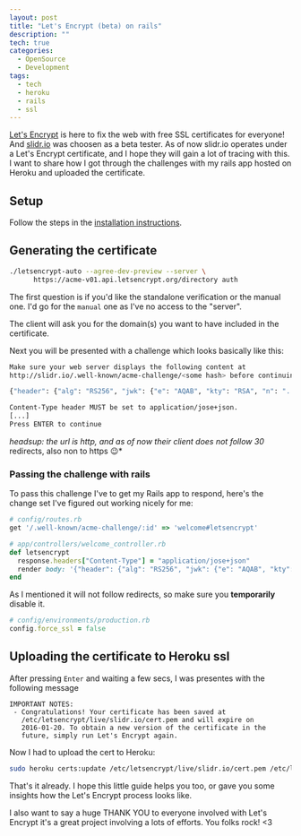 ```yaml
---
layout: post
title: "Let's Encrypt (beta) on rails"
description: ""
tech: true
categories:
  - OpenSource
  - Development
tags:
  - tech
  - heroku
  - rails
  - ssl
---
```


[Let's Encrypt](https://letsencrypt.org) is here to fix the web with free SSL certificates for everyone! And [slidr.io](https://slidr.io/) was choosen as a beta tester. As of now slidr.io operates under a Let's Encrypt certificate, and I hope they will gain a lot of tracing with this. I want to share how I got through the challenges with my rails app hosted on Heroku and uploaded the certificate.

## Setup
Follow the steps in the [installation instructions](https://letsencrypt.readthedocs.org/en/latest/using.html#installation-and-usage).

## Generating the certificate

```bash
./letsencrypt-auto --agree-dev-preview --server \
      https://acme-v01.api.letsencrypt.org/directory auth
```

The first question is if you'd like the standalone verification or the manual one. I'd go for the `manual` one as I've no access to the "server".

The client will ask you for the domain(s) you want to have included in the certificate.

Next you will be presented with a challenge which looks basically like this:

```bash
Make sure your web server displays the following content at
http://slidr.io/.well-known/acme-challenge/<some hash> before continuing:

{"header": {"alg": "RS256", "jwk": {"e": "AQAB", "kty": "RSA", "n": "..."}}, "payload": "...", "signature": "..."}

Content-Type header MUST be set to application/jose+json.
[...]
Press ENTER to continue
```

*headsup: the url is http, and as of now their client does not follow 30* redirects, also non to https :wink:*

### Passing the challenge with rails
To pass this challenge I've to get my Rails app to respond, here's the change set I've figured out working nicely for me:

```ruby
# config/routes.rb
get '/.well-known/acme-challenge/:id' => 'welcome#letsencrypt'
```

```ruby
# app/controllers/welcome_controller.rb
def letsencrypt
  response.headers["Content-Type"] = "application/jose+json"
  render body: '{"header": {"alg": "RS256", "jwk": {"e": "AQAB", "kty": "RSA", "n": "..."}}, "payload": "...", "signature": "..."}'
end
```

As I mentioned it will not follow redirects, so make sure you **temporarily** disable it.

```ruby
# config/environments/production.rb
config.force_ssl = false
```

## Uploading the certificate to Heroku ssl
After pressing `Enter` and waiting a few secs, I was presentes with the following message

```
IMPORTANT NOTES:
 - Congratulations! Your certificate has been saved at
   /etc/letsencrypt/live/slidr.io/cert.pem and will expire on
   2016-01-20. To obtain a new version of the certificate in the
   future, simply run Let's Encrypt again.
```

Now I had to upload the cert to Heroku:

```bash
sudo heroku certs:update /etc/letsencrypt/live/slidr.io/cert.pem /etc/letsencrypt/live/slidr.io/privkey.pem
```

That's it already. I hope this little guide helps you too, or gave you some insights how the Let's Encrypt process looks like.

I also want to say a huge THANK YOU to everyone involved with Let's Encrypt it's a great project involving a lots of efforts. You folks rock! <3
